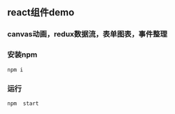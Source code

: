## react组件demo
### canvas动画，redux数据流，表单图表，事件整理

### 安装npm
```
npm i   
```
### 运行
```
npm  start
```
